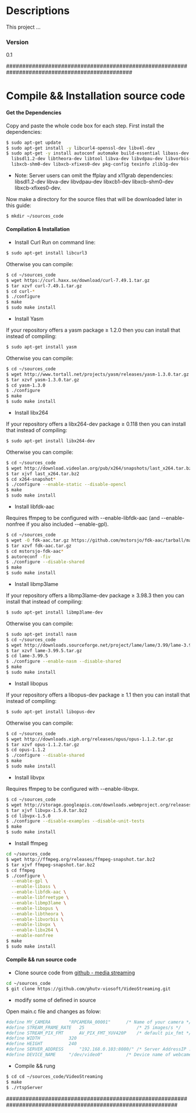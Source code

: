 # Descriptions

This project ...

### Version
0.1


###############################################################################################
# Compile && Installation source code

#### Get the Dependencies
Copy and paste the whole code box for each step. First install the dependencies:
```sh
$ sudo apt-get update
$ sudo apt-get install -y libcurl4-openssl-dev libv4l-dev 
$ sudo apt-get -y install autoconf automake build-essential libass-dev libfreetype6-dev \
  libsdl1.2-dev libtheora-dev libtool libva-dev libvdpau-dev libvorbis-dev libxcb1-dev \
  libxcb-shm0-dev libxcb-xfixes0-dev pkg-config texinfo zlib1g-dev
```
* Note: Server users can omit the ffplay and x11grab dependencies: libsdl1.2-dev libva-dev libvdpau-dev libxcb1-dev libxcb-shm0-dev libxcb-xfixes0-dev.

Now make a directory for the source files that will be downloaded later in this guide:
```sh
$ mkdir ~/sources_code
```
#### Compilation & Installation
- Install Curl
Run on command line:
```sh
$ sudo apt-get install libcurl3
```
Otherwise you can compile:
```sh
$ cd ~/sources_code
$ wget https://curl.haxx.se/download/curl-7.49.1.tar.gz
$ tar xzvf curl-7.49.1.tar.gz
$ cd curl-*
$ ./configure
$ make
$ sudo make install
```
- Install Yasm

If your repository offers a yasm package ≥ 1.2.0 then you can install that instead of compiling:
```sh
$ sudo apt-get install yasm
```
Otherwise you can compile:
```sh
$ cd ~/sources_code
$ wget http://www.tortall.net/projects/yasm/releases/yasm-1.3.0.tar.gz
$ tar xzvf yasm-1.3.0.tar.gz
$ cd yasm-1.3.0
$ ./configure
$ make
$ sudo make install
```
- Install libx264

If your repository offers a libx264-dev package ≥ 0.118 then you can install that instead of compiling:
```sh
$ sudo apt-get install libx264-dev
```
Otherwise you can compile:
```sh
$ cd ~/sources_code
$ wget http://download.videolan.org/pub/x264/snapshots/last_x264.tar.bz2
$ tar xjvf last_x264.tar.bz2
$ cd x264-snapshot*
$ ./configure --enable-static --disable-opencl
$ make
$ sudo make install
```
- Install libfdk-aac

Requires ffmpeg to be configured with --enable-libfdk-aac (and --enable-nonfree if you also included --enable-gpl).
```sh
$ cd ~/sources_code
$ wget -O fdk-aac.tar.gz https://github.com/mstorsjo/fdk-aac/tarball/master
$ tar xzvf fdk-aac.tar.gz
$ cd mstorsjo-fdk-aac*
$ autoreconf -fiv
$ ./configure --disable-shared
$ make
$ sudo make install
```
- Install libmp3lame

If your repository offers a libmp3lame-dev package ≥ 3.98.3 then you can install that instead of compiling:
```sh
$ sudo apt-get install libmp3lame-dev
```
Otherwise you can compile:
```sh
$ sudo apt-get install nasm
$ cd ~/sources_code
$ wget http://downloads.sourceforge.net/project/lame/lame/3.99/lame-3.99.5.tar.gz
$ tar xzvf lame-3.99.5.tar.gz
$ cd lame-3.99.5
$ ./configure --enable-nasm --disable-shared
$ make
$ sudo make install
```
- Install libopus

If your repository offers a libopus-dev package ≥ 1.1 then you can install that instead of compiling:
```sh
$ sudo apt-get install libopus-dev
```
Otherwise you can compile:
```sh
$ cd ~/sources_code
$ wget http://downloads.xiph.org/releases/opus/opus-1.1.2.tar.gz
$ tar xzvf opus-1.1.2.tar.gz
$ cd opus-1.1.2
$ ./configure --disable-shared
$ make
$ sudo make install
```
- Install libvpx

Requires ffmpeg to be configured with --enable-libvpx.
```sh
$ cd ~/sources_code
$ wget http://storage.googleapis.com/downloads.webmproject.org/releases/webm/libvpx-1.5.0.tar.bz2
$ tar xjvf libvpx-1.5.0.tar.bz2
$ cd libvpx-1.5.0
$ ./configure --disable-examples --disable-unit-tests
$ make
$ sudo make install
```
- Install ffmpeg
```sh
cd ~/sources_code
$ wget http://ffmpeg.org/releases/ffmpeg-snapshot.tar.bz2
$ tar xjvf ffmpeg-snapshot.tar.bz2
$ cd ffmpeg
$ ./configure \
  --enable-gpl \
  --enable-libass \
  --enable-libfdk-aac \
  --enable-libfreetype \
  --enable-libmp3lame \
  --enable-libopus \
  --enable-libtheora \
  --enable-libvorbis \
  --enable-libvpx \
  --enable-libx264 \
  --enable-nonfree
$ make
$ sudo make install
```
#### Compile && run source code
- Clone source code from [github - media streaming](https://github.com/phutv-viosoft/VideoStreaming.git)
```sh
cd ~/sources_code
$ git clone https://github.com/phutv-viosoft/VideoStreaming.git
```
- modify some of defined in source

Open main.c file and changes as folow:
```sh
#define MY_CAMERA		"RPCAMERA_00001"      /* Name of your camera */
#define STREAM_FRAME_RATE 	25                    /* 25 images/s */
#define STREAM_PIX_FMT    	AV_PIX_FMT_YUV420P    /* default pix_fmt */
#define WIDTH			320
#define HEIGHT			240
#define SERVER_ADDRESS		"192.168.0.103:8080/" /* Server AddressIP : Port*/
#define DEVICE_NAME		"/dev/video0"         /* Device name of webcame*/
```
- Compile && rung
```sh
$ cd cd ~/sources_code/VideoStreaming
$ make
$ ./rtspServer
```
#############################################################################################################
